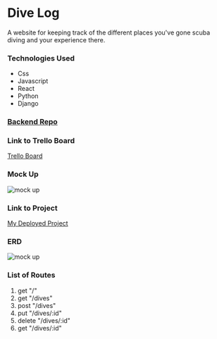 # Dive Log

A website for keeping track of the different places you've gone scuba diving and your experience there.

### Technologies Used

- Css
- Javascript
- React
- Python
- Django

### [Backend Repo](https://github.com/J-Gulledge19/DiveLogBackend)

### Link to Trello Board

[Trello Board](https://trello.com/b/P5OaMz6B/dive-log)

### Mock Up
![mock up](https://i.imgur.com/QbDpLYX.jpg )

### Link to Project
[My Deployed Project](https://effortless-gumption-d50375.netlify.app/)

### ERD
![mock up](https://i.imgur.com/2mUyQrt.jpg)

### List of Routes
  1. get "/"
  2. get "/dives"
  3. post "/dives"
  4. put "/dives/:id"
  5. delete "/dives/:id"
  6. get "/dives/:id"
